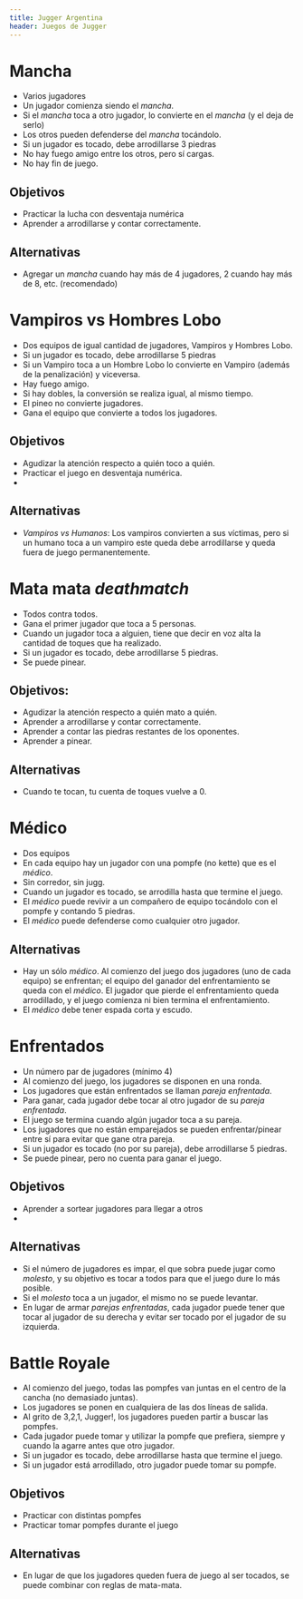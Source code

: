 ```yaml
---
title: Jugger Argentina
header: Juegos de Jugger
---
```


# Mancha
* Varios jugadores
* Un jugador comienza siendo el _mancha_.
* Si el _mancha_ toca a otro jugador, lo convierte en el _mancha_ (y el deja de serlo)
* Los otros pueden defenderse del _mancha_ tocándolo.
* Si un jugador es tocado, debe arrodillarse 3 piedras
* No hay fuego amigo entre los otros, pero sí cargas.
* No hay fin de juego.

## Objetivos
* Practicar la lucha con desventaja numérica
* Aprender a arrodillarse y contar correctamente.

## Alternativas
* Agregar un _mancha_ cuando hay más de 4 jugadores, 2 cuando hay más de 8, etc. (recomendado)

# Vampiros vs Hombres Lobo
* Dos equipos de igual cantidad de jugadores, Vampiros y Hombres Lobo.
* Si un jugador es tocado, debe arrodillarse 5 piedras
* Si un Vampiro toca a un Hombre Lobo lo convierte en Vampiro (además de la penalización) y viceversa.
* Hay fuego amigo.
* Si hay dobles, la conversión se realiza igual, al mismo tiempo.
* El pineo no convierte jugadores.
* Gana el equipo que convierte a todos los jugadores.

## Objetivos
* Agudizar la atención respecto a quién toco a quién.
* Practicar el juego en desventaja numérica.
*
## Alternativas
* _Vampiros vs Humanos_: Los vampiros convierten a sus víctimas, pero si un humano toca a un vampiro este queda debe arrodillarse y queda fuera de juego permanentemente.

# Mata mata *deathmatch*
* Todos contra todos.
* Gana el primer jugador que toca a 5 personas.
* Cuando un jugador toca a alguien, tiene que decir en voz alta la cantidad de toques que ha realizado.
* Si un jugador es tocado, debe arrodillarse 5 piedras.
* Se puede pinear.

## Objetivos:
* Agudizar la atención respecto a quién mato a quién.
* Aprender a arrodillarse y contar correctamente.
* Aprender a contar las piedras restantes de los oponentes.
* Aprender a pinear.

## Alternativas
* Cuando te tocan, tu cuenta de toques vuelve a 0.

# Médico
* Dos equipos
* En cada equipo hay un jugador con una pompfe (no kette) que es el _médico_.
* Sin corredor, sin jugg.
* Cuando un jugador es tocado, se arrodilla hasta que termine el juego.
* El _médico_ puede revivir a un compañero de equipo tocándolo con el pompfe y contando 5 piedras.
* El _médico_ puede defenderse como cualquier otro jugador.

## Alternativas
 * Hay un sólo _médico_. Al comienzo del juego dos jugadores (uno de cada equipo) se enfrentan; el equipo del ganador del enfrentamiento se queda con el _médico_. El jugador que pierde el enfrentamiento queda arrodillado, y el juego comienza ni bien termina el enfrentamiento.
 * El _médico_ debe tener espada corta y escudo.

# Enfrentados
* Un número par de jugadores (mínimo 4)
* Al comienzo del juego, los jugadores se disponen en una ronda.
* Los jugadores que están enfrentados se llaman _pareja enfrentada_.
* Para ganar, cada jugador debe tocar al otro jugador de su _pareja enfrentada_.
* El juego se termina cuando algún jugador toca a su pareja.
* Los jugadores que no están emparejados se pueden enfrentar/pinear entre sí para evitar que gane otra pareja.
* Si un jugador es tocado (no por su pareja), debe arrodillarse 5 piedras.
* Se puede pinear, pero no cuenta para ganar el juego.

## Objetivos
* Aprender a sortear jugadores para llegar a otros
*

## Alternativas
* Si el número de jugadores es impar, el que sobra puede jugar como _molesto_, y su objetivo es tocar a todos para que el juego dure lo más posible.
* Si el _molesto_ toca a un jugador, el mismo no se puede levantar.
* En lugar de armar _parejas enfrentadas_, cada jugador puede tener que tocar al jugador de su derecha y evitar ser tocado por el jugador de su izquierda.

# Battle Royale
* Al comienzo del juego, todas las pompfes van juntas en el centro de la cancha (no demasiado juntas).
* Los jugadores se ponen en cualquiera de las dos líneas de salida.
* Al grito de 3,2,1, Jugger!, los jugadores pueden partir a buscar las pompfes.
* Cada jugador puede tomar y utilizar la pompfe que prefiera, siempre y cuando la agarre antes que otro jugador.
* Si un jugador es tocado, debe arrodillarse hasta que termine el juego.
* Si un jugador está arrodillado, otro jugador puede tomar su pompfe.

## Objetivos
* Practicar con distintas pompfes
* Practicar tomar pompfes durante el juego

## Alternativas
* En lugar de que los jugadores queden fuera de juego al ser tocados, se puede combinar con reglas de mata-mata.
